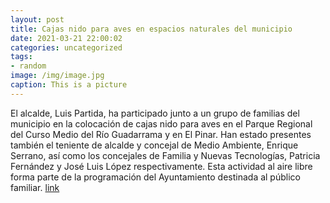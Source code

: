 ```yaml
---
layout: post
title: Cajas nido para aves en espacios naturales del municipio
date: 2021-03-21 22:00:02
categories: uncategorized
tags:
- random
image: /img/image.jpg
caption: This is a picture
---
```

El alcalde, Luis Partida, ha participado junto a un grupo de familias del municipio en la colocación de cajas nido para aves en el Parque Regional del Curso Medio del Río Guadarrama y en El Pinar. Han estado presentes también el teniente de alcalde y concejal de Medio Ambiente, Enrique Serrano, así como los concejales de Familia y Nuevas Tecnologías, Patricia Fernández y José Luis López respectivamente. Esta actividad al aire libre forma parte de la programación del Ayuntamiento destinada al público familiar.  [link](https://www.ayto-villacanada.es/tu-ayuntamiento/cajas-nido-para-aves-en-espacios-naturales-del-municipio/)

